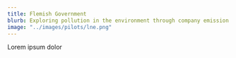 ```yaml
---
title: Flemish Government
blurb: Exploring pollution in the environment through company emission reports
image: "../images/pilots/lne.png"
---
```


Lorem ipsum dolor
